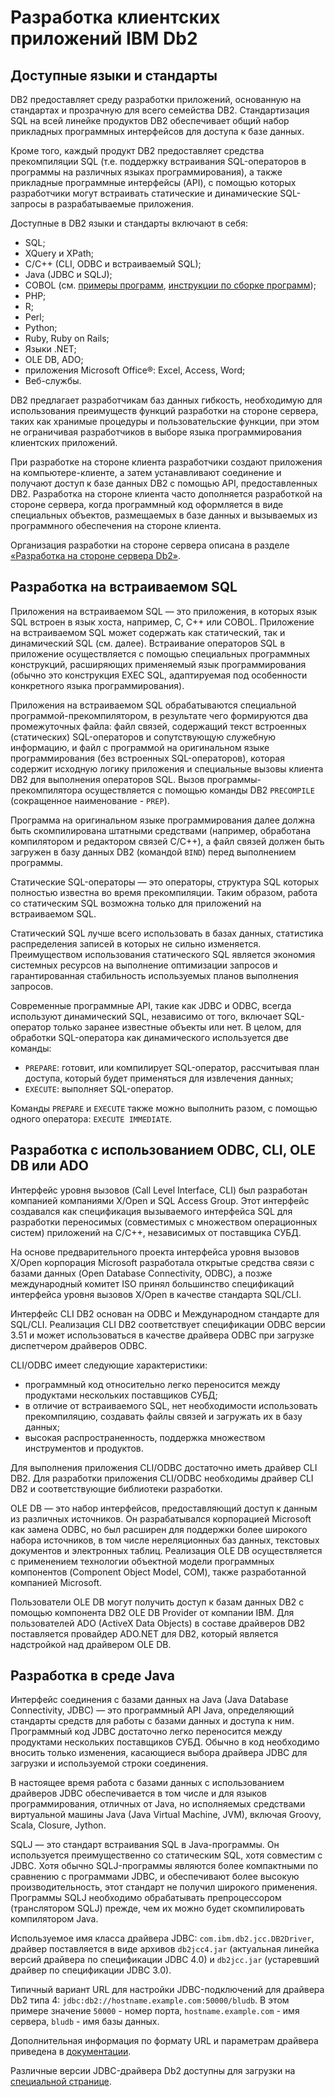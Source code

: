 # Разработка клиентских приложений IBM Db2

## Доступные языки и стандарты

DB2 предоставляет среду разработки приложений, основанную на
стандартах и прозрачную для всего семейства DB2. Стандартизация SQL на
всей линейке продуктов DB2 обеспечивает общий набор прикладных
программных интерфейсов для доступа к базе данных.

Кроме того, каждый продукт DB2 предоставляет средства прекомпиляции
SQL (т.е. поддержку встраивания SQL-операторов в программы на
различных языках программирования), а также прикладные программные
интерфейсы (API), с помощью которых разработчики могут встраивать
статические и динамические SQL-запросы в разрабатываемые приложения.

Доступные в DB2 языки и стандарты включают в себя:
* SQL;
* XQuery и XPath;
* C/C++ (CLI, ODBC и встраиваемый SQL);
* Java (JDBC и SQLJ);
* COBOL (см.
  [примеры программ](https://www.ibm.com/support/knowledgecenter/SSEPGG_11.1.0/com.ibm.db2.luw.apdv.samptop.doc/doc/r0008190.html),
  [инструкции по сборке программ](https://www.ibm.com/support/knowledgecenter/en/SSEPGG_11.1.0/com.ibm.db2.luw.apdv.embed.doc/doc/c0021475.html));
* PHP;
* R;
* Perl;
* Python;
* Ruby, Ruby on Rails;
* Языки .NET;
* OLE DB, ADO;
* приложения Microsoft Office®: Excel, Access, Word;
* Веб-службы.

DB2 предлагает разработчикам баз данных гибкость, необходимую для
использования преимуществ функций разработки на стороне сервера, таких
как хранимые процедуры и пользовательские функции, при этом не
ограничивая разработчиков в выборе языка программирования клиентских
приложений.

При разработке на стороне клиента разработчики создают приложения на
компьютере-клиенте, а затем устанавливают соединение и получают доступ
к базе данных DB2 с помощью API, предоставленных DB2.  Разработка на
стороне клиента часто дополняется разработкой на стороне сервера,
когда программный код оформляется в виде специальных объектов,
размещаемых в базе данных и вызываемых из программного обеспечения на
стороне клиента.

Организация разработки на стороне сервера описана в разделе
[«Разработка на стороне сервера Db2»](Db2DevRoutines).

## Разработка на встраиваемом SQL

Приложения на встраиваемом SQL — это приложения, в которых язык SQL
встроен в язык хоста, например, C, C++ или COBOL. Приложение на
встраиваемом SQL может содержать как статический, так и динамический
SQL (см. далее). Встраивание операторов SQL в приложение
осуществляется с помощью специальных программных конструкций,
расширяющих применяемый язык программирования (обычно это конструкция
EXEC SQL, адаптируемая под особенности конкретного языка
программирования).

Приложения на встраиваемом SQL обрабатываются специальной
программой-прекомпилятором, в результате чего формируются два
промежуточных файла: файл связей, содержащий текст встроенных
(статических) SQL-операторов и сопутствующую служебную информацию, и
файл с программой на оригинальном языке программирования (без
встроенных SQL-операторов), которая содержит исходную логику
приложения и специальные вызовы клиента DB2 для выполнения операторов
SQL. Вызов программы-прекомпилятора осуществляется с помощью команды
DB2 `PRECOMPILE` (сокращенное наименование - `PREP`).

Программа на оригинальном языке программирования далее должна быть
скомпилирована штатными средствами (например, обработана компилятором
и редактором связей C/C++), а файл связей должен быть загружен в базу
данных DB2 (командой `BIND`) перед выполнением программы.

Статические SQL-операторы — это операторы, структура SQL которых
полностью известна во время прекомпиляции. Таким образом, работа со
статическим SQL возможна только для приложений на встраиваемом SQL.

Статический SQL лучше всего использовать в базах данных, статистика
распределения записей в которых не сильно изменяется.  Преимуществом
использования статического SQL является экономия системных ресурсов на
выполнение оптимизации запросов и гарантированная стабильность
используемых планов выполнения запросов.

Современные программные API, такие как JDBC и ODBC, всегда используют
динамический SQL, независимо от того, включает SQL-оператор только
заранее известные объекты или нет.  В целом, для обработки
SQL-оператора как динамического используется две команды:
* `PREPARE`: готовит, или компилирует SQL-оператор, рассчитывая
   план доступа, который будет применяться для извлечения данных;
* `EXECUTE`: выполняет SQL-оператор.

Команды `PREPARE` и `EXECUTE` также можно выполнить разом, с помощью
одного оператора: `EXECUTE IMMEDIATE`.


## Разработка с использованием ODBC, CLI, OLE DB или ADO

Интерфейс уровня вызовов (Call Level Interface, CLI) был разработан
компанией компаниями X/Open и SQL Access Group. Этот интерфейс
создавался как спецификация вызываемого интерфейса SQL для разработки
переносимых (совместимых с множеством операционных систем) приложений
на C/C++, независимых от поставщика СУБД.

На основе предварительного проекта интерфейса уровня вызовов X/Open
корпорация Microsoft разработала открытые средства связи с базами
данных (Open Database Connectivity, ODBC), а позже международный
комитет ISO принял большинство спецификаций интерфейса уровня вызовов
X/Open в качестве стандарта SQL/CLI.

Интерфейс CLI DB2 основан на ODBC и Международном стандарте для
SQL/CLI.  Реализация CLI DB2 соответствует спецификации ODBC версии
3.51 и может использоваться в качестве драйвера ODBC при загрузке
диспетчером драйверов ODBC.

CLI/ODBC имеет следующие характеристики:
* программный код относительно легко переносится между продуктами
  нескольких поставщиков СУБД;
* в отличие от встраиваемого SQL, нет необходимости использовать
  прекомпиляцию, создавать файлы связей и загружать их в базу данных;
* высокая распространенность, поддержка множеством инструментов и продуктов.

Для выполнения приложения CLI/ODBC достаточно иметь драйвер CLI
DB2. Для разработки приложения CLI/ODBC необходимы драйвер CLI DB2 и
соответствующие библиотеки разработки.

OLE DB — это набор интерфейсов, предоставляющий доступ к данным из
различных источников.  Он разрабатывался корпорацией Microsoft как
замена ODBC, но был расширен для поддержки более широкого набора
источников, в том числе нереляционных баз данных, текстовых документов
и электронных таблиц.  Реализация OLE DB осуществляется с применением
технологии объектной модели программных компонентов (Component Object
Model, COM), также разработанной компанией Microsoft.

Пользователи OLE DB могут получить доступ к базам данных DB2 с помощью
компонента DB2 OLE DB Provider от компании IBM. Для пользователей ADO
(ActiveX Data Objects) в составе драйверов DB2 поставляется провайдер
ADO.NET для DB2, который является надстройкой над драйвером OLE DB.

## Разработка в среде Java

Интерфейс соединения с базами данных на Java (Java Database
Connectivity, JDBC) — это программный API Java, определяющий стандарты
средств для работы с базами данных и доступа к ним. Программный код
JDBC достаточно легко переносится между продуктами нескольких
поставщиков СУБД. Обычно в код необходимо вносить только изменения,
касающиеся выбора драйвера JDBC для загрузки и используемой строки
соединения.

В настоящее время работа с базами данных с использованием драйверов
JDBC обеспечивается в том числе и для языков программирования,
отличных от Java, но исполняемых средствами виртуальной машины Java
(Java Virtual Machine, JVM), включая Groovy, Scala, Closure, Jython.

SQLJ — это стандарт встраивания SQL в Java-программы. Он используется
преимущественно со статическим SQL, хотя совместим с JDBC. Хотя обычно
SQLJ-программы являются более компактными по сравнению с программами
JDBC, и обеспечивают более высокую производительность, этот стандарт
не получил широкого применения. Программы SQLJ необходимо обрабатывать
препроцессором (транслятором SQLJ) прежде, чем их можно будет
скомпилировать компилятором Java.

Используемое имя класса драйвера JDBC: `com.ibm.db2.jcc.DB2Driver`,
драйвер поставляется в виде архивов `db2jcc4.jar` (актуальная
линейка версий драйвера по спецификации JDBC 4.0) и `db2jcc.jar`
(устаревший драйвер по спецификации JDBC 3.0).

Типичный вариант URL для настройки JDBC-подключений
для драйвера Db2 типа 4:
`jdbc:db2://hostname.example.com:50000/bludb`.
В этом примере значение `50000` - номер порта,
`hostname.example.com` - имя сервера,
`bludb` - имя базы данных.

Дополнительная информация по формату URL и параметрам драйвера приведена в
[документации](https://www.ibm.com/support/knowledgecenter/SSEPGG_11.5.0/com.ibm.db2.luw.apdv.java.doc/src/tpc/imjcc_tjvjcccn.html).

Различные версии JDBC-драйвера Db2 доступны для загрузки на
[специальной странице](https://www.ibm.com/support/pages/db2-jdbc-driver-versions-and-downloads).